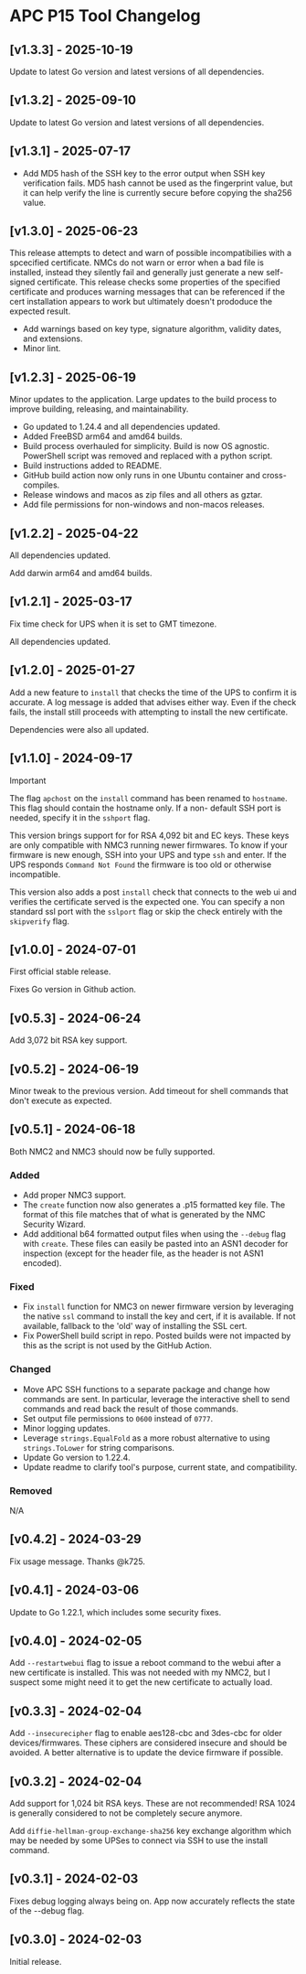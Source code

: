 # APC P15 Tool Changelog

## [v1.3.3] - 2025-10-19

Update to latest Go version and latest versions of all dependencies.


## [v1.3.2] - 2025-09-10

Update to latest Go version and latest versions of all dependencies.


## [v1.3.1] - 2025-07-17

- Add MD5 hash of the SSH key to the error output when SSH key verification
  fails. MD5 hash cannot be used as the fingerprint value, but it can help
  verify the line is currently secure before copying the sha256 value.


## [v1.3.0] - 2025-06-23

This release attempts to detect and warn of possible incompatibilies with a
spcecified certificate. NMCs do not warn or error when a bad file is installed,
instead they silently fail and generally just generate a new self-signed
certificate. This release checks some properties of the specified certificate
and produces warning messages that can be referenced if the cert installation
appears to work but ultimately doesn't prododuce the expected result.

- Add warnings based on key type, signature algorithm, validity dates, and
  extensions.
- Minor lint.


## [v1.2.3] - 2025-06-19

Minor updates to the application. Large updates to the build process to
improve building, releasing, and maintainability.

- Go updated to 1.24.4 and all dependencies updated.
- Added FreeBSD arm64 and amd64 builds.
- Build process overhauled for simplicity. Build is now OS agnostic. PowerShell
  script was removed and replaced with a python script.
- Build instructions added to README.
- GitHub build action now only runs in one Ubuntu container and cross-compiles.
- Release windows and macos as zip files and all others as gztar.
- Add file permissions for non-windows and non-macos releases.


## [v1.2.2] - 2025-04-22

All dependencies updated.

Add darwin arm64 and amd64 builds.


## [v1.2.1] - 2025-03-17

Fix time check for UPS when it is set to GMT timezone.

All dependencies updated.


## [v1.2.0] - 2025-01-27

Add a new feature to `install` that checks the time of the UPS to confirm
it is accurate. A log message is added that advises either way. Even if
the check fails, the install still proceeds with attempting to install
the new certificate.

Dependencies were also all updated.


## [v1.1.0] - 2024-09-17

> [!IMPORTANT]
> The flag `apchost` on the `install` command has been renamed to
> `hostname`. This flag should contain the hostname only. If a non-
> default SSH port is needed, specify it in the `sshport` flag.

This version brings support for for RSA 4,092 bit and EC keys. These 
keys are only compatible with NMC3 running newer firmwares. To know 
if your firmware is new enough, SSH into your UPS and type `ssh` and enter.
If the UPS responds `Command Not Found` the firmware is too old or
otherwise incompatible.

This version also adds a post `install` check that connects to the web
ui and verifies the certificate served is the expected one. You can
specify a non standard ssl port with the `sslport` flag or skip the check
entirely with the `skipverify` flag.


## [v1.0.0] - 2024-07-01

First official stable release.

Fixes Go version in Github action.


## [v0.5.3] - 2024-06-24

Add 3,072 bit RSA key support.


## [v0.5.2] - 2024-06-19

Minor tweak to the previous version. Add timeout for shell
commands that don't execute as expected.


## [v0.5.1] - 2024-06-18

Both NMC2 and NMC3 should now be fully supported.

### Added
- Add proper NMC3 support. 
- The `create` function now also generates a .p15 formatted key file.
  The format of this file matches that of what is generated by the NMC 
  Security Wizard.
- Add additional b64 formatted output files when using the `--debug`
  flag with `create`. These files can easily be pasted into an ASN1 
  decoder for inspection (except for the header file, as the header is
  not ASN1 encoded).

### Fixed
- Fix `install` function for NMC3 on newer firmware version by 
  leveraging the native `ssl` command to install the key and cert, if
  it is available. If not available, fallback to the 'old' way of
  installing the SSL cert.
- Fix PowerShell build script in repo. Posted builds were not impacted
  by this as the script is not used by the GitHub Action.

### Changed
- Move APC SSH functions to a separate package and change how commands
  are sent. In particular, leverage the interactive shell to send
  commands and read back the result of those commands.
- Set output file permissions to `0600` instead of `0777`.
- Minor logging updates.
- Leverage `strings.EqualFold` as a more robust alternative to using
  `strings.ToLower` for string comparisons.
- Update Go version to 1.22.4.
- Update readme to clarify tool's purpose, current state, and 
  compatibility.

### Removed
N/A


## [v0.4.2] - 2024-03-29

Fix usage message. Thanks @k725.


## [v0.4.1] - 2024-03-06

Update to Go 1.22.1, which includes some security fixes.


## [v0.4.0] - 2024-02-05

Add `--restartwebui` flag to issue a reboot command to the webui
after a new certificate is installed. This was not needed with
my NMC2, but I suspect some might need it to get the new certificate
to actually load.


## [v0.3.3] - 2024-02-04

Add `--insecurecipher` flag to enable aes128-cbc and 3des-cbc for
older devices/firmwares. These ciphers are considered insecure and
should be avoided. A better alternative is to update the device
firmware if possible.


## [v0.3.2] - 2024-02-04

Add support for 1,024 bit RSA keys. These are not recommended! RSA
1024 is generally considered to not be completely secure anymore.

Add `diffie-hellman-group-exchange-sha256` key exchange algorithm
which may be needed by some UPSes to connect via SSH to use the
install command.


## [v0.3.1] - 2024-02-03

Fixes debug logging always being on. App now accurately reflects
the state of the --debug flag.


## [v0.3.0] - 2024-02-03

Initial release.
